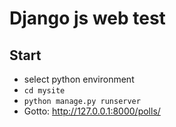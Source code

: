 # Django js web test


## Start
- select python environment
- `cd mysite`
- `python manage.py runserver`
- Gotto: http://127.0.0.1:8000/polls/